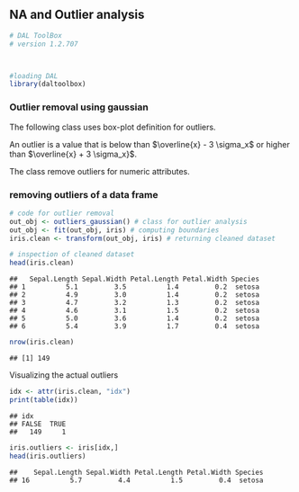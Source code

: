 ## NA and Outlier analysis


``` r
# DAL ToolBox
# version 1.2.707



#loading DAL
library(daltoolbox) 
```

### Outlier removal using gaussian
The following class uses box-plot definition for outliers.

An outlier is a value that is below than $\overline{x} - 3 \sigma_x$ or higher than $\overline{x} + 3 \sigma_x}$.

The class remove outliers for numeric attributes. 

### removing outliers of a data frame


``` r
# code for outlier removal
out_obj <- outliers_gaussian() # class for outlier analysis
out_obj <- fit(out_obj, iris) # computing boundaries
iris.clean <- transform(out_obj, iris) # returning cleaned dataset

# inspection of cleaned dataset
head(iris.clean)
```

```
##   Sepal.Length Sepal.Width Petal.Length Petal.Width Species
## 1          5.1         3.5          1.4         0.2  setosa
## 2          4.9         3.0          1.4         0.2  setosa
## 3          4.7         3.2          1.3         0.2  setosa
## 4          4.6         3.1          1.5         0.2  setosa
## 5          5.0         3.6          1.4         0.2  setosa
## 6          5.4         3.9          1.7         0.4  setosa
```

``` r
nrow(iris.clean)
```

```
## [1] 149
```

Visualizing the actual outliers


``` r
idx <- attr(iris.clean, "idx")
print(table(idx))
```

```
## idx
## FALSE  TRUE 
##   149     1
```

``` r
iris.outliers <- iris[idx,]
head(iris.outliers)
```

```
##    Sepal.Length Sepal.Width Petal.Length Petal.Width Species
## 16          5.7         4.4          1.5         0.4  setosa
```

